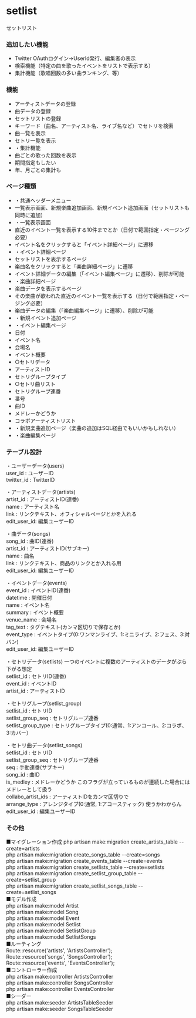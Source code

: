 # setlist
セットリスト

### 追加したい機能
* Twitter OAuthログイン→UserId発行、編集者の表示
* 検索機能（特定の曲を歌ったイベントをリストで表示する）
* 集計機能（歌唱回数の多い曲ランキング、等）

### 機能
* アーティストデータの登録
* 曲データの登録
* セットリストの登録
* キーワード（曲名、アーティスト名、ライブ名など）でセトリを検索
* 曲一覧を表示
* セトリ一覧を表示
* ・集計機能
* 曲ごとの歌った回数を表示
* 期間指定もしたい
* 年、月ごとの集計も

### ページ種類
* ・共通ヘッダーメニュー
* 一覧表示画面、新規楽曲追加画面、新規イベント追加画面（セットリストも同時に追加）
* ・一覧表示画面
* 直近のイベント一覧を表示する10件までとか（日付で範囲指定・ページング必要）
* イベント名をクリックすると「イベント詳細ページ」に遷移
* ・イベント詳細ページ
* セットリストを表示するページ
* 楽曲名をクリックすると「楽曲詳細ページ」に遷移
* イベント詳細データの編集（「イベント編集ページ」に遷移）、削除が可能
* ・楽曲詳細ページ
* 楽曲データを表示するページ
* その楽曲が歌われた直近のイベント一覧を表示する（日付で範囲指定・ページング必要）
* 楽曲データの編集（「楽曲編集ページ」に遷移）、削除が可能
* ・新規イベント追加ページ
* ・イベント編集ページ
* 日付
* イベント名
* 会場名
* イベント概要
* ○セトリデータ
* アーティストID
* セトリグループタイプ
* ○セトリ曲リスト
* セトリグループ連番
* 番号
* 曲ID
* メドレーかどうか
* コラボアーティストリスト
* ・新規楽曲追加ページ（楽曲の追加はSQL経由でもいいかもしれない）
* ・楽曲編集ページ

### テーブル設計

・ユーザーデータ(users)  
user_id		: ユーザーID  
twitter_id	: TwitterID  

・アーティストデータ(artists)  
artist_id	: アーティストID(連番)  
name		: アーティスト名  
link		: リンクテキスト、オフィシャルページとかを入れる  
edit_user_id: 編集ユーザーID  

・曲データ(songs)  
song_id		: 曲ID(連番)  
artist_id	: アーティストID(サブキー)  
name		: 曲名  
link		: リンクテキスト、商品のリンクとか入れる用  
edit_user_id: 編集ユーザーID  

・イベントデータ(events)  
event_id	: イベントID(連番)  
datetime	: 開催日付  
name		: イベント名  
summary		: イベント概要  
venue_name	: 会場名  
tag_text	: タグテキスト(カンマ区切りで保存とか)  
event_type	: イベントタイプ(0:ワンマンライブ、1:ミニライブ、2:フェス、3:対バン)  
edit_user_id: 編集ユーザーID  

・セトリデータ(setlists) 一つのイベントに複数のアーティストのデータがぶら下がる想定  
setlist_id	: セトリID(連番)  
event_id	: イベントID  
artist_id	: アーティストID  

・セトリグループ(setlist_group)  
setlist_id			: セトリID  
setlist_group_seq	: セトリグループ連番  
setlist_group_type	: セトリグループタイプ(0:通常、1:アンコール、2:コラボ、3:カバー）  

・セトリ曲データ(setlist_songs)  
setlist_id			: セトリID  
setlist_group_seq	: セトリグループ連番  
seq					: 手動連番(サブキー)  
song_id				: 曲ID  
is_medley			: メドレーかどうか このフラグが立っているものが連続した場合にはメドレーとして扱う  
collabo_artist_ids	: アーティストIDをカンマ区切りで  
arrange_type		: アレンジタイプ(0:通常, 1:アコースティック) 使うかわからん  
edit_user_id		: 編集ユーザーID  

### その他
■マイグレーション作成
php artisan make:migration create_artists_table --create=artists  
php artisan make:migration create_songs_table --create=songs  
php artisan make:migration create_events_table --create=events  
php artisan make:migration create_setlists_table --create=setlists  
php artisan make:migration create_setlist_group_table --create=setlist_group  
php artisan make:migration create_setlist_songs_table --create=setlist_songs  
■モデル作成  
php artisan make:model Artist  
php artisan make:model Song  
php artisan make:model Event  
php artisan make:model Setlist  
php artisan make:model SetlistGroup  
php artisan make:model SetlistSongs  
■ルーティング  
Route::resource('artists', 'ArtistsController');  
Route::resource('songs', 'SongsController');  
Route::resource('events', 'EventsController');  
■コントローラー作成  
php artisan make:controller ArtistsController  
php artisan make:controller SongsController  
php artisan make:controller EventsController  
■シーダー  
php artisan make:seeder ArtistsTableSeeder  
php artisan make:seeder SongsTableSeeder  
